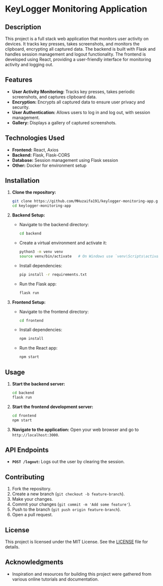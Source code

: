 # KeyLogger Monitoring Application

## Description

This project is a full stack web application that monitors user activity on devices. It tracks key presses, takes screenshots, and monitors the clipboard, encrypting all captured data. The backend is built with Flask and handles session management and logout functionality. The frontend is developed using React, providing a user-friendly interface for monitoring activity and logging out.

## Features

- **User Activity Monitoring:** Tracks key presses, takes periodic screenshots, and captures clipboard data.
- **Encryption:** Encrypts all captured data to ensure user privacy and security.
- **User Authentication:** Allows users to log in and log out, with session management.
- **Gallery:** Displays a gallery of captured screenshots.

## Technologies Used

- **Frontend:** React, Axios
- **Backend:** Flask, Flask-CORS
- **Database:** Session management using Flask session
- **Other:** Docker for environment setup

## Installation

1. **Clone the repository:**
   ```bash
   git clone https://github.com/MHuzaifa191/keylogger-monitoring-app.git
   cd keylogger-monitoring-app
   ```

2. **Backend Setup:**
   - Navigate to the backend directory:
     ```bash
     cd backend
     ```
   - Create a virtual environment and activate it:
     ```bash
     python3 -m venv venv
     source venv/bin/activate   # On Windows use `venv\Scripts\activate`
     ```
   - Install dependencies:
     ```bash
     pip install -r requirements.txt
     ```
   - Run the Flask app:
     ```bash
     flask run
     ```

3. **Frontend Setup:**
   - Navigate to the frontend directory:
     ```bash
     cd frontend
     ```
   - Install dependencies:
     ```bash
     npm install
     ```
   - Run the React app:
     ```bash
     npm start
     ```

## Usage

1. **Start the backend server:**
   ```bash
   cd backend
   flask run
   ```

2. **Start the frontend development server:**
   ```bash
   cd frontend
   npm start
   ```

3. **Navigate to the application:**
   Open your web browser and go to `http://localhost:3000`.

## API Endpoints

- **`POST /logout`:** Logs out the user by clearing the session.


## Contributing

1. Fork the repository.
2. Create a new branch (`git checkout -b feature-branch`).
3. Make your changes.
4. Commit your changes (`git commit -m 'Add some feature'`).
5. Push to the branch (`git push origin feature-branch`).
6. Open a pull request.

## License

This project is licensed under the MIT License. See the [LICENSE](LICENSE) file for details.

## Acknowledgments

- Inspiration and resources for building this project were gathered from various online tutorials and documentation.
